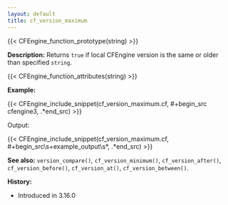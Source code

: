 ```yaml
---
layout: default
title: cf_version_maximum
---
```


{{< CFEngine_function_prototype(string) >}}

**Description:** Returns `true` if local CFEngine version is the same or older than specified `string`.

{{< CFEngine_function_attributes(string) >}}

**Example:**

{{< CFEngine_include_snippet(cf_version_maximum.cf, #\+begin_src cfengine3, .*end_src) >}}

Output:

{{< CFEngine_include_snippet(cf_version_maximum.cf, #\+begin_src\s+example_output\s*, .*end_src) >}}

**See also:** `version_compare()`, `cf_version_minimum()`, `cf_version_after()`, `cf_version_before()`, `cf_version_at()`, `cf_version_between()`.

**History:**

- Introduced in 3.16.0
